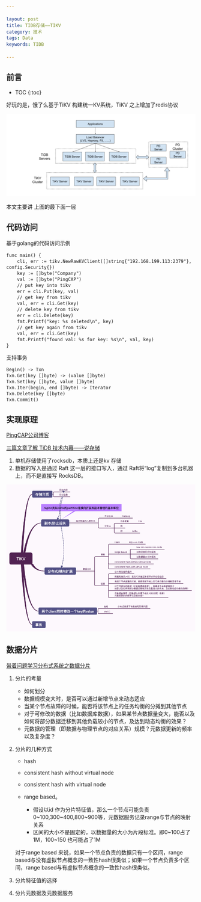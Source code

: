 ```yaml
---

layout: post
title: TIDB存储——TIKV
category: 技术
tags: Data
keywords: TIDB

---
```


## 前言

* TOC
{:toc}

好玩的是，饿了么基于TiKV 构建统一KV系统，TiKV 之上增加了redis协议

![](/public/upload/data/tidb_overview.png)

本文主要讲 上图的最下面一层

## 代码访问

基于golang的代码访问示例

    func main() {
        cli, err := tikv.NewRawKVClient([]string{"192.168.199.113:2379"}, config.Security{})
        key := []byte("Company")
        val := []byte("PingCAP")
        // put key into tikv
        err = cli.Put(key, val)
        // get key from tikv
        val, err = cli.Get(key)
        // delete key from tikv
        err = cli.Delete(key)
        fmt.Printf("key: %s deleted\n", key)
        // get key again from tikv
        val, err = cli.Get(key)
        fmt.Printf("found val: %s for key: %s\n", val, key)
    }

支持事务

    Begin() -> Txn
    Txn.Get(key []byte) -> (value []byte)
    Txn.Set(key []byte, value []byte)
    Txn.Iter(begin, end []byte) -> Iterator
    Txn.Delete(key []byte)
    Txn.Commit()


## 实现原理

[PingCAP公司博客](https://pingcap.com/blog-cn/)

[三篇文章了解 TiDB 技术内幕——说存储](https://zhuanlan.zhihu.com/p/26967545)

1. 单机存储使用了rocksdb，本质上还是kv 存储
2. 数据的写入是通过 Raft 这一层的接口写入，通过 Raft将“log”复制到多台机器上，而不是直接写 RocksDB。

![](/public/upload/data/tikv_xmind.png)


## 数据分片

[带着问题学习分布式系统之数据分片](https://www.cnblogs.com/xybaby/p/7076731.html)

1. 分片的考量

	* 如何划分
	* 数据规模变大时，是否可以通过新增节点来动态适应
	* 当某个节点故障的时候，能否将该节点上的任务均衡的分摊到其他节点
	* 对于可修改的数据（比如数据库数据），如果某节点数据量变大，能否以及如何将部分数据迁移到其他负载较小的节点，及达到动态均衡的效果？
	* 元数据的管理（即数据与物理节点的对应关系）规模？元数据更新的频率以及复杂度？
2. 分片的几种方式

	* hash
	* consistent hash without virtual node
	* consistent hash with virtual node
	* range based。

		* 假设以id 作为分片特征值，那么一个节点可能负责0~100,300~400,800~900等，元数据服务记录range与节点的映射关系
		* 区间的大小不是固定的，以数据量的大小为片段标准。即0~100占了1M，100~150 也可能占了1M

	对于range based 来说，如果一个节点负责的数据只有一个区间，range based与没有虚拟节点概念的一致性hash很类似；如果一个节点负责多个区间，range based与有虚拟节点概念的一致性hash很类似。
3. 分片特征值的选择
4. 分片元数据及元数据服务

